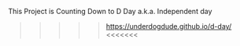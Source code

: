 This Project is Counting Down to D Day a.k.a. Independent day

>>>>> https://underdogdude.github.io/d-day/ <<<<<<<

